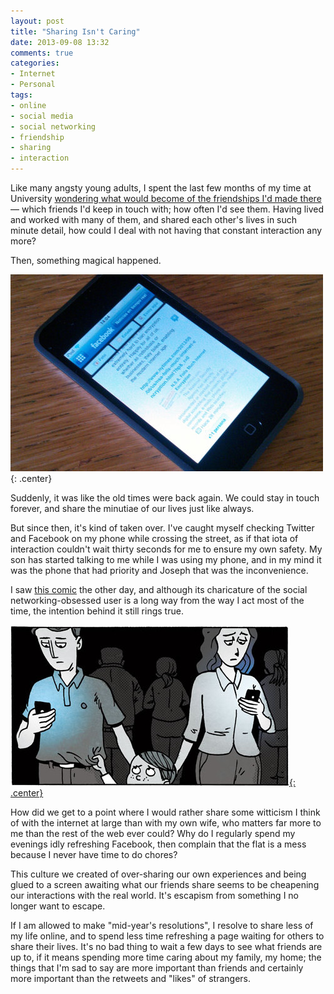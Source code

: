 ```yaml
---
layout: post
title: "Sharing Isn't Caring"
date: 2013-09-08 13:32
comments: true
categories: 
- Internet
- Personal
tags:
- online
- social media
- social networking
- friendship
- sharing
- interaction
---
```


Like many angsty young adults, I spent the last few months of my time at University [wondering what would become of the friendships I'd made there](http://blog.ianrenton.com/and-so-the-exodus-begins/) &mdash; which friends I'd keep in touch with; how often I'd see them. Having lived and worked with many of them, and shared each other's lives in such minute detail, how could I deal with not having that constant interaction any more?

Then, something magical happened.

![Facebook app running on an iPod Touch](/blog/2013/09/facebook-ipod.jpg){: .center}

Suddenly, it was like the old times were back again. We could stay in touch forever, and share the minutiae of our lives just like always.

But since then, it's kind of taken over. I've caught myself checking Twitter and Facebook on my phone while crossing the street, as if that iota of interaction couldn't wait thirty seconds for me to ensure my own safety. My son has started talking to me while I was using my phone, and in my mind it was the phone that had priority and Joseph that was the inconvenience.

I saw [this comic](http://zenpencils.com/comic/129-marc-maron-the-social-media-generation/) the other day, and although its charicature of the social networking-obsessed user is a long way from the way I act most of the time, the intention behind it still rings true.

[![Art (c) Gavin Aung Than of ZenPencils.com](/blog/2013/09/zenpencils-maron-crop.jpg){: .center}](http://zenpencils.com/comic/129-marc-maron-the-social-media-generation/)

How did we get to a point where I would rather share some witticism I think of with the internet at large than with my own wife, who matters far more to me than the rest of the web ever could? Why do I regularly spend my evenings idly refreshing Facebook, then complain that the flat is a mess because I never have time to do chores?

This culture we created of over-sharing our own experiences and being glued to a screen awaiting what our friends share seems to be cheapening our interactions with the real world. It's escapism from something I no longer want to escape.

If I am allowed to make "mid-year's resolutions", I resolve to share less of my life online, and to spend less time refreshing a page waiting for others to share their lives. It's no bad thing to wait a few days to see what friends are up to, if it means spending more time caring about my family, my home; the things that I'm sad to say are more important than friends and certainly more important than the retweets and "likes" of strangers.
